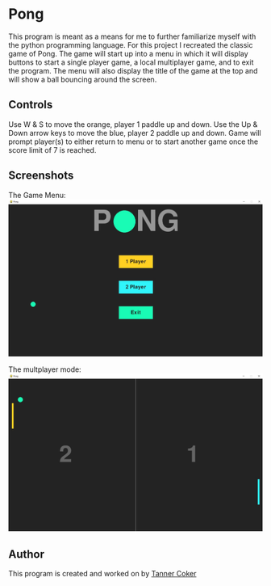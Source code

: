 # Pong
This program is meant as a means for me to further familiarize myself with the python programming language. For this project I recreated the classic game of Pong. The game will start up into a menu in which it will display buttons to start a single player game, a local multiplayer game, and to exit the program. The menu will also display the title of the game at the top and will show a ball bouncing around the screen.

## Controls
Use W & S to move the orange, player 1 paddle up and down. 
Use the Up & Down arrow keys to move the blue, player 2 paddle up and down.
Game will prompt player(s) to either return to menu or to start another game once the score limit of 7 is reached.

## Screenshots
The Game Menu: 
![Menu](img/Menu.jpg)

The multplayer mode: 
![Multiplayer](img/Multiplayer.jpg)

## Author
This program is created and worked on by [Tanner Coker](https://github.com/UrbanFr0sty)
